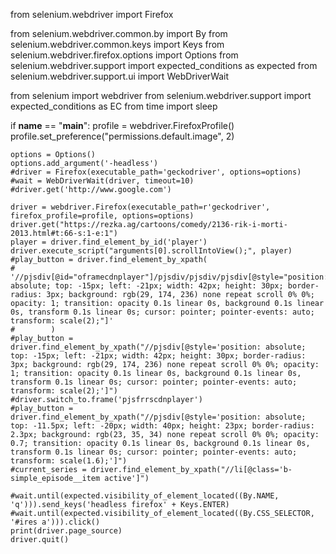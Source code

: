 from selenium.webdriver import Firefox

from selenium.webdriver.common.by import By
from selenium.webdriver.common.keys import Keys
from selenium.webdriver.firefox.options import Options
from selenium.webdriver.support import expected_conditions as expected
from selenium.webdriver.support.ui import WebDriverWait

from selenium import webdriver
from selenium.webdriver.support import expected_conditions as EC
from time import sleep

if __name__ == "__main__":
    profile = webdriver.FirefoxProfile()
    profile.set_preference("permissions.default.image", 2)
    
    
    options = Options()
    options.add_argument('-headless')
    #driver = Firefox(executable_path='geckodriver', options=options)
    #wait = WebDriverWait(driver, timeout=10)
    #driver.get('http://www.google.com')
    
    driver = webdriver.Firefox(executable_path=r'geckodriver', firefox_profile=profile, options=options)
    driver.get("https://rezka.ag/cartoons/comedy/2136-rik-i-morti-2013.html#t:66-s:1-e:1")
    player = driver.find_element_by_id('player')
    driver.execute_script("arguments[0].scrollIntoView();", player)
    #play_button = driver.find_element_by_xpath(
    #        '//pjsdiv[@id="oframecdnplayer"]/pjsdiv/pjsdiv/pjsdiv[@style="position: absolute; top: -15px; left: -21px; width: 42px; height: 30px; border-radius: 3px; background: rgb(29, 174, 236) none repeat scroll 0% 0%; opacity: 1; transition: opacity 0.1s linear 0s, background 0.1s linear 0s, transform 0.1s linear 0s; cursor: pointer; pointer-events: auto; transform: scale(2);"]'
    #        )
    #play_button = driver.find_element_by_xpath("//pjsdiv[@style='position: absolute; top: -15px; left: -21px; width: 42px; height: 30px; border-radius: 3px; background: rgb(29, 174, 236) none repeat scroll 0% 0%; opacity: 1; transition: opacity 0.1s linear 0s, background 0.1s linear 0s, transform 0.1s linear 0s; cursor: pointer; pointer-events: auto; transform: scale(2);']")
    #driver.switch_to.frame('pjsfrrscdnplayer')
    #play_button = driver.find_element_by_xpath("//pjsdiv[@style='position: absolute; top: -11.5px; left: -20px; width: 40px; height: 23px; border-radius: 2.3px; background: rgb(23, 35, 34) none repeat scroll 0% 0%; opacity: 0.7; transition: opacity 0.1s linear 0s, background 0.1s linear 0s, transform 0.1s linear 0s; cursor: pointer; pointer-events: auto; transform: scale(1.6);']")
    #current_series = driver.find_element_by_xpath("//li[@class='b-simple_episode__item active']")
    
    #wait.until(expected.visibility_of_element_located((By.NAME, 'q'))).send_keys('headless firefox' + Keys.ENTER)
    #wait.until(expected.visibility_of_element_located((By.CSS_SELECTOR, '#ires a'))).click()
    print(driver.page_source)
    driver.quit()
